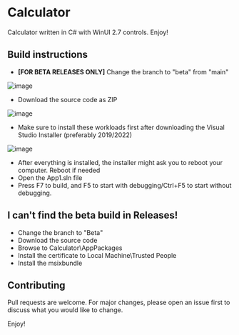# Calculator

Calculator written in C# with WinUI 2.7 controls. Enjoy!

## Build instructions

- **[FOR BETA RELEASES ONLY]** Change the branch to "beta" from "main"

![image](https://user-images.githubusercontent.com/76439683/141974315-74753a10-7b02-4aa7-a22c-e0c4a4690281.png)

- Download the source code as ZIP

![image](https://user-images.githubusercontent.com/76439683/137626379-11fdc676-a341-467e-ad17-21d790b0d29a.png)

- Make sure to install these workloads first after downloading the Visual Studio Installer (preferably 2019/2022)

![image](https://user-images.githubusercontent.com/76439683/137626437-0178c3bf-36cb-443b-b79e-f454a6b8f13a.png)

- After everything is installed, the installer might ask you to reboot your computer. Reboot if needed
- Open the App1.sln file
- Press F7 to build, and F5 to start with debugging/Ctrl+F5 to start without debugging.

## I can't find the beta build in Releases!

- Change the branch to "Beta"
- Download the source code
- Browse to Calculator\AppPackages
- Install the certificate to Local Machine\Trusted People
- Install the msixbundle

## Contributing
Pull requests are welcome. For major changes, please open an issue first to discuss what you would like to change.

Enjoy!
